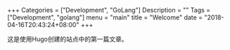+++
Categories = ["Development", "GoLang"]
Description = ""
Tags = ["Development", "golang"]
menu = "main"
title = "Welcome"
date = "2018-04-16T20:43:24+08:00"
+++

这是使用Hugo创建的站点中的第一篇文章。


